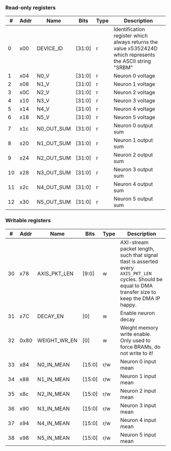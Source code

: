 ### Read-only registers
| # | Addr | Name | Bits | Type | Description |
| --- | --- | --- | --- | --- | --- |
| 0 | x00 | DEVICE_ID | [31:0]  | r | Identification register which always returns the value x5352424D which represents the ASCII string "SRBM" |
| 1  | x04 | N0_V | [31:0] | r | Neuron 0 voltage |
| 2  | x08 | N1_V | [31:0] | r | Neuron 1 voltage |
| 3  | x0C | N2_V | [31:0] | r | Neuron 2 voltage |
| 4  | x10 | N3_V | [31:0] | r | Neuron 3 voltage |
| 5  | x14 | N4_V | [31:0] | r | Neuron 4 voltage |
| 6  | x18 | N5_V | [31:0] | r | Neuron 5 voltage |
| 7  | x1c | N0_OUT_SUM | [31:0] | r | Neuron 0 output sum |
| 8  | x20 | N1_OUT_SUM | [31:0] | r | Neuron 1 output sum |
| 9  | x24 | N2_OUT_SUM | [31:0] | r | Neuron 2 output sum |
| 10  | x28 | N3_OUT_SUM | [31:0] | r | Neuron 3 output sum |
| 11  | x2c | N4_OUT_SUM | [31:0] | r | Neuron 4 output sum |
| 12  | x30 | N5_OUT_SUM | [31:0] | r | Neuron 5 output sum |

### Writable registers
| # | Addr | Name | Bits | Type | Description |
| --- | --- | --- | --- | --- | --- |
| 30  | x78 | AXIS_PKT_LEN | [9:0] | w | AXI-stream packet length, such that signal tlast is asserted every `AXIS_PKT_LEN` cycles. Should be equal to DMA transfer size to keep the DMA IP happy. |
| 31 | x7C | DECAY_EN | [0] | w | Enable neuron decay |
| 32 | 0x80 | WEIGHT_WR_EN | [0] | w | Weight memory write enable. Only used to force BRAMs, do not write to it! |
| 33  | x84 | N0_IN_MEAN | [15:0] | r/w | Neuron 0 input mean |
| 34 | x88 | N1_IN_MEAN | [15:0] | r/w | Neuron 1 input mean |
| 35  | x8c | N2_IN_MEAN | [15:0] | r/w | Neuron 2 input mean |
| 36  | x90 | N3_IN_MEAN | [15:0] | r/w | Neuron 3 input mean |
| 37  | x94 | N4_IN_MEAN | [15:0] | r/w | Neuron 4 input mean |
| 38  | x98 | N5_IN_MEAN | [15:0] | r/w | Neuron 5 input mean |
